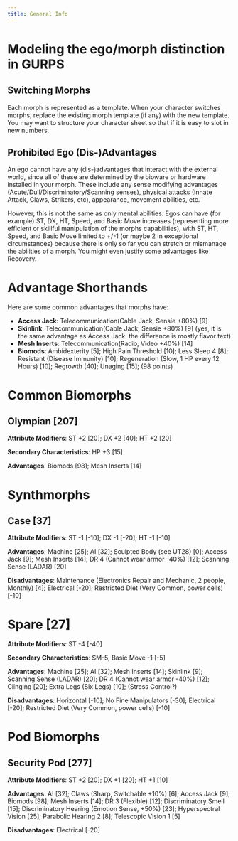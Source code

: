 ```yaml
---
title: General Info
---
```


# Modeling the ego/morph distinction in GURPS

## Switching Morphs

Each morph is represented as a template. When your character switches
morphs, replace the existing morph template (if any) with the new
template. You may want to structure your character sheet so that if it
is easy to slot in new numbers.

## Prohibited Ego (Dis-)Advantages

An ego cannot have any (dis-)advantages that interact with the
external world, since all of these are determined by the bioware or
hardware installed in your morph. These include any sense modifying
advantages (Acute/Dull/Discriminatory/Scanning senses), physical
attacks (Innate Attack, Claws, Strikers, etc), appearance, movement
abilities, etc.

However, this is not the same as only mental abilities. Egos can have
(for example) ST, DX, HT, Speed, and Basic Move increases
(representing more efficient or skillful manipulation of the morphs
capabilities), with ST, HT, Speed, and Basic Move limited to +/-1 (or
maybe 2 in exceptional circumstances) because there is only so far you
can stretch or mismanage the abilities of a morph. You might even
justify some advantages like Recovery.

# Advantage Shorthands

Here are some common advantages that morphs have:

* __Access Jack__: Telecommunication(Cable Jack, Sensie +80%) [9]
* __Skinlink__: Telecommunication(Cable Jack, Sensie +80%) [9] (yes,
  it is the same advantage as Access Jack. the difference is mostly
  flavor text)
* __Mesh Inserts__: Telecommunication(Radio, Video +40%) [14]
* __Biomods__: Ambidexterity [5]; High Pain Threshold [10]; Less Sleep
  4 [8]; Resistant (Disease Immunity) [10]; Regeneration (Slow, 1 HP
  every 12 Hours) [10]; Regrowth [40]; Unaging [15]; (98 points)

# Common Biomorphs

## Olympian [207]

__Attribute Modifiers__: ST +2 [20]; DX +2 [40]; HT +2 [20]

__Secondary Characteristics__: HP +3 [15]

__Advantages__: Biomods [98]; Mesh Inserts [14]

# Synthmorphs

## Case [37]

__Attribute Modifiers__: ST -1 [-10]; DX -1 [-20]; HT -1 [-10]

__Advantages__: Machine [25]; AI [32]; Sculpted Body (see UT28) [0];
Access Jack [9]; Mesh Inserts [14]; DR 4 (Cannot wear armor -40%)
[12]; Scanning Sense (LADAR) [20]

__Disadvantages__: Maintenance (Electronics Repair and Mechanic, 2
people, Monthly) [4]; Electrical [-20]; Restricted Diet (Very Common,
power cells) [-10]

# Spare [27]

__Attribute Modifiers__: ST -4 [-40]

__Secondary Characteristics__: SM-5, Basic Move -1 [-5]

__Advantages__: Machine [25]; AI [32]; Mesh Inserts [14]; Skinlink
[9]; Scanning Sense (LADAR) [20]; DR 4 (Cannot wear armor -40%) [12];
Clinging [20]; Extra Legs (Six Legs) [10]; (Stress Control?)

__Disadvantages__: Horizontal [-10]; No Fine Manipulators [-30];
Electrical [-20]; Restricted Diet (Very Common, power cells) [-10]

# Pod Biomorphs

## Security Pod [277]

__Attribute Modifiers__: ST +2 [20]; DX +1 [20]; HT +1 [10]

__Advantages__: AI [32]; Claws (Sharp, Switchable +10%) [6]; Access
Jack [9]; Biomods [98]; Mesh Inserts [14]; DR 3 (Flexible) [12];
Discriminatory Smell [15]; Discriminatory Hearing (Emotion Sense,
+50%) [23]; Hyperspectral Vision [25]; Parabolic Hearing 2 [8];
Telescopic Vision 1 [5]

__Disadvantages__: Electrical [-20]
